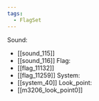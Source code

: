 ```yaml
---
tags:
  - FlagSet
---
```

Sound:
- [[sound_115]]
- [[sound_116]]
Flag:
- [[flag_11132]]
- [[flag_11259]]
System:
- [[system_40]]
Look_point:
- [[m3206_look_point0]]
